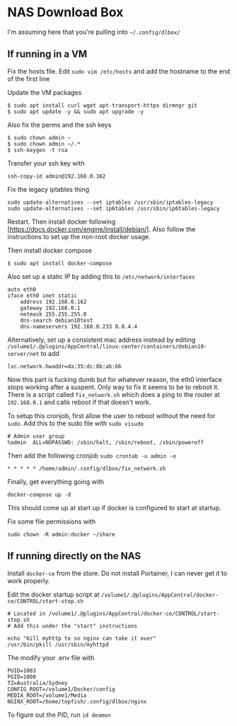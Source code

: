 NAS Download Box
================

I'm assuming here that you're pulling into `~/.config/dlbox/`

## If running in a VM

Fix the hosts file. Edit `sudo vim /etc/hosts` and add the hostname to the end of the first line

Update the VM packages

```
$ sudo apt install curl wget apt-transport-https dirmngr git
$ sudo apt update -y && sudo apt upgrade -y
```

Also fix the perms and the ssh keys
```
$ sudo chown admin ~
$ sudo chown admin ~/.*
$ ssh-keygen -t rsa
```

Transfer your ssh key with

```
ssh-copy-id admin@192.168.0.162
```

Fix the legacy iptables thing

```
sudo update-alternatives --set iptables /usr/sbin/iptables-legacy
sudo update-alternatives --set ip6tables /usr/sbin/ip6tables-legacy
```

Restart. Then install docker following [https://docs.docker.com/engine/install/debian/].
Also follow the instructions to set up the non-root docker usage.

Then install docker compose

```
$ sudo apt install docker-compose
```

Also set up a static IP by adding this to `/etc/network/interfaces`

```
auto eth0
iface eth0 inet static
    address 192.168.0.162
    gateway 192.168.0.1
    netmask 255.255.255.0
    dns-search debian10test
    dns-nameservers 192.168.0.233 8.8.4.4
```

Alternatively, set up a consistent mac address instead by editing `/volume1/.@plugins/AppCentral/linux-center/containers/debian10-server/net` to add

```
lxc.network.hwaddr=da:35:dc:8b:ab:66
```

Now this part is fucking dumb but for whatever reason, the eth0 interface stops working after a suspent. Only way to fix it seems to be to reboot it.
There is a script called `fix_network.sh` which does a ping to the router at `192.168.0.1` and calls reboot if that doesn't work.

To setup this cronjob, first allow the user to reboot without the need for `sudo`. Add this to the sudo file with `sudo visudo`

```
# Admin user group
%admin  ALL=NOPASSWD: /sbin/halt, /sbin/reboot, /sbin/poweroff
```

Then add the following cronjob `sudo crontab -u admin -e`

```
* * * * * /home/admin/.config/dlbox/fix_network.sh
```

Finally, get everything going with

```
docker-compose up -d
```

This should come up at start up if docker is configured to start at startup.

Fix some file permissions with

```
sudo chown -R admin:docker ~/share
```

## If running directly on the NAS

Install `docker-ce` from the store. Do not install Portainer, I can never get it to work properly.

Edit the docker startup script at `/volume1/.@plugins/AppCentral/docker-ce/CONTROL/start-stop.sh`

```
# Located in /volume1/.@plugins/AppCentral/docker-ce/CONTROL/start-stop.sh
# Add this under the "start" instructions

echo "Kill myhttp to so nginx can take it over"
/usr/bin/pkill /usr/sbin/myhttpd
```

The modify your .env file with

```
PUID=1003
PGID=1000
TZ=Australia/Sydney
CONFIG_ROOT=/volume1/Docker/config
MEDIA_ROOT=/volume1/Media
NGINX_ROOT=/home/topfish/.config/dlbox/nginx
```

To figure out the PID, run `id deamon`
